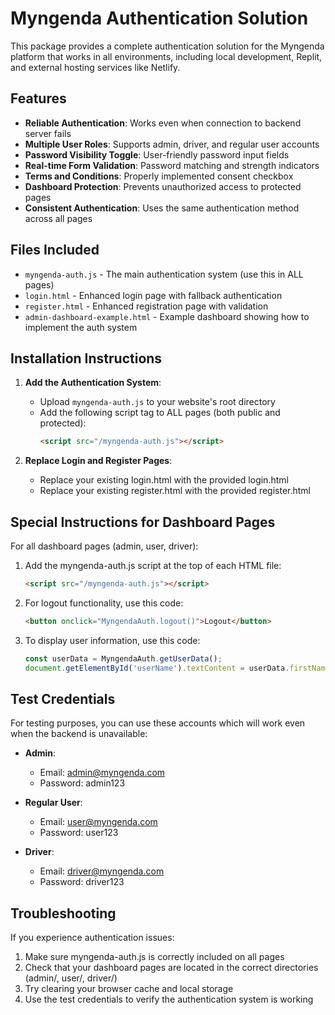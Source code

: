 # Myngenda Authentication Solution

This package provides a complete authentication solution for the Myngenda platform that works in all environments, including local development, Replit, and external hosting services like Netlify.

## Features

- **Reliable Authentication**: Works even when connection to backend server fails
- **Multiple User Roles**: Supports admin, driver, and regular user accounts
- **Password Visibility Toggle**: User-friendly password input fields
- **Real-time Form Validation**: Password matching and strength indicators
- **Terms and Conditions**: Properly implemented consent checkbox
- **Dashboard Protection**: Prevents unauthorized access to protected pages
- **Consistent Authentication**: Uses the same authentication method across all pages

## Files Included

- `myngenda-auth.js` - The main authentication system (use this in ALL pages)
- `login.html` - Enhanced login page with fallback authentication
- `register.html` - Enhanced registration page with validation
- `admin-dashboard-example.html` - Example dashboard showing how to implement the auth system

## Installation Instructions

1. **Add the Authentication System**:
   - Upload `myngenda-auth.js` to your website's root directory
   - Add the following script tag to ALL pages (both public and protected):
     ```html
     <script src="/myngenda-auth.js"></script>
     ```

2. **Replace Login and Register Pages**:
   - Replace your existing login.html with the provided login.html
   - Replace your existing register.html with the provided register.html

## Special Instructions for Dashboard Pages

For all dashboard pages (admin, user, driver):

1. Add the myngenda-auth.js script at the top of each HTML file:
   ```html
   <script src="/myngenda-auth.js"></script>
   ```

2. For logout functionality, use this code:
   ```html
   <button onclick="MyngendaAuth.logout()">Logout</button>
   ```

3. To display user information, use this code:
   ```javascript
   const userData = MyngendaAuth.getUserData();
   document.getElementById('userName').textContent = userData.firstName + ' ' + userData.lastName;
   ```

## Test Credentials

For testing purposes, you can use these accounts which will work even when the backend is unavailable:

- **Admin**:
  - Email: admin@myngenda.com
  - Password: admin123

- **Regular User**:
  - Email: user@myngenda.com
  - Password: user123

- **Driver**:
  - Email: driver@myngenda.com
  - Password: driver123

## Troubleshooting

If you experience authentication issues:

1. Make sure myngenda-auth.js is correctly included on all pages
2. Check that your dashboard pages are located in the correct directories (admin/, user/, driver/)
3. Try clearing your browser cache and local storage
4. Use the test credentials to verify the authentication system is working